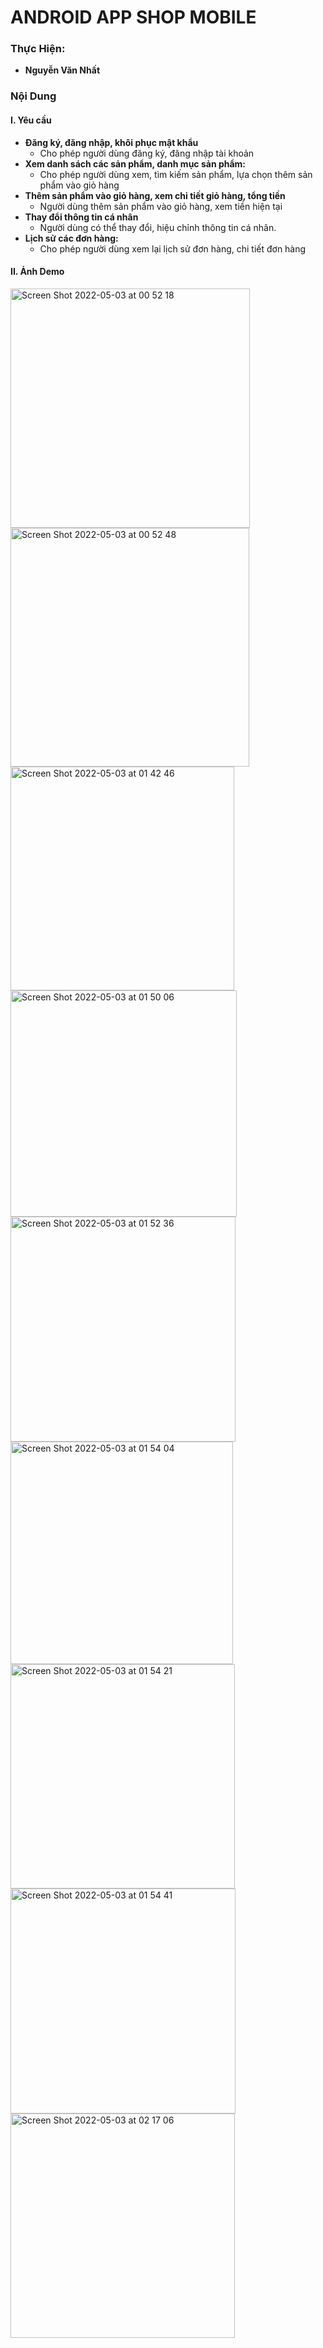 # ANDROID APP SHOP MOBILE

### Thực Hiện:
- **Nguyễn Văn Nhất** 

### Nội Dung
#### I. Yêu cầu
- **Đăng ký, đăng nhập, khôi phục mật khẩu**
    - Cho phép người dùng đăng ký, đăng nhập tài khoản
- **Xem danh sách các sản phẩm, danh mục sản phẩm:**
    - Cho phép người dùng xem, tìm kiếm sản phẩm, lựa chọn thêm sản phẩm vào giỏ hàng
- **Thêm sản phẩm vào giỏ hàng, xem chi tiết giỏ hàng, tổng tiền**
    - Người dùng thêm sản phẩm vào giỏ hàng, xem tiền hiện tại
- **Thay đổi thông tin cá nhân**
    - Người dùng có thể thay đổi, hiệu chỉnh thông tin cá nhân. 
- **Lịch sử các đơn hàng:**
    - Cho phép người dùng xem lại lịch sử đơn hàng, chi tiết đơn hàng

#### II. Ảnh Demo
<img width="383" alt="Screen Shot 2022-05-03 at 00 52 18" src="https://user-images.githubusercontent.com/87685010/166298989-1d90d339-6829-490e-b13d-105f0fc3dacc.png">
<img width="382" alt="Screen Shot 2022-05-03 at 00 52 48" src="https://user-images.githubusercontent.com/87685010/166299055-5478c6b1-4860-4d80-8496-50ba4fbec702.png">
<img width="358" alt="Screen Shot 2022-05-03 at 01 42 46" src="https://user-images.githubusercontent.com/87685010/166306125-b363384a-df45-460b-8ced-7751c42e02b3.png">
<img width="362" alt="Screen Shot 2022-05-03 at 01 50 06" src="https://user-images.githubusercontent.com/87685010/166307139-29e0edce-5ed2-4efc-b1f4-a0a8e15f5210.png">
<img width="360" alt="Screen Shot 2022-05-03 at 01 52 36" src="https://user-images.githubusercontent.com/87685010/166307454-3c7ef51b-0665-44d3-96b8-82efcd1a92fc.png">
<img width="356" alt="Screen Shot 2022-05-03 at 01 54 04" src="https://user-images.githubusercontent.com/87685010/166307638-a5a33fbf-ee98-4f19-8ad5-dffdec8d8815.png">
<img width="359" alt="Screen Shot 2022-05-03 at 01 54 21" src="https://user-images.githubusercontent.com/87685010/166307667-39ca3d1e-97e0-4642-a111-55b56a2b7733.png">
<img width="360" alt="Screen Shot 2022-05-03 at 01 54 41" src="https://user-images.githubusercontent.com/87685010/166307714-e80a3d07-f91e-40d7-8b4d-1e23c091ff59.png">
<img width="359" alt="Screen Shot 2022-05-03 at 02 17 06" src="https://user-images.githubusercontent.com/87685010/166310845-83251f87-2bab-4043-a239-bc83ccd27722.png">
